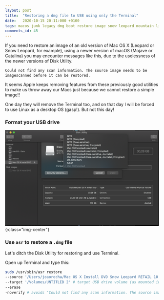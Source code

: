 ```yaml
---
layout: post
title:  "Restoring a dmg file to USB using only the Terminal"
date:   2020-10-15 20:11:000 +0100
tags: macos junk legacy dmg boot restore image snow leopard mountain lion
comments_id: 45
---
```


If you need to restore an image of an old version of Mac OS X (Leopard or Snow Leopard, for example), using a newer version of macOS (Mojave or Catalina) you may encounter messages like this, due to the uselessness of the newer versions of Disk Utility. 

```
Could not find any scan information. The source image needs to be imagescanned before it can be restored.
```

It seems Apple keeps removing features from these previously good utilities to make us throw away our Macs just because we cannot restore a simple image!! 

One day they will remove the Terminal too, and on that day I will be forced to use Linux as a desktop OS (gasp!). But not this day!

### Format your USB drive

![Formatting USB Drive for restore using macOS Disk Utility](/assets/images/post-images/2020-10-15-restore-mac-dmg-only-using-terminal/disk-restore.png){:class="img-center"}


### Use `asr` to restore a `.dmg` file

Let's ditch the Disk Utility for restoring and use Terminal.

Open up Terminal and type this:

```bash
sudo /usr/sbin/asr restore 
--source '/Users/joaorocha/Mac OS X Install DVD Snow Leopard RETAIL 10.6.3.dmg'  # source image
--target '/Volumes/UNTITLED 2' # target USB drive volume (as mounted in Finder)
--erase
-noverify # avoids 'Could not find any scan information. The source image needs to be imagescanned before it can be restored.' error by skipping image verification! Use at your own peril and calculate md5 of the image before
```


